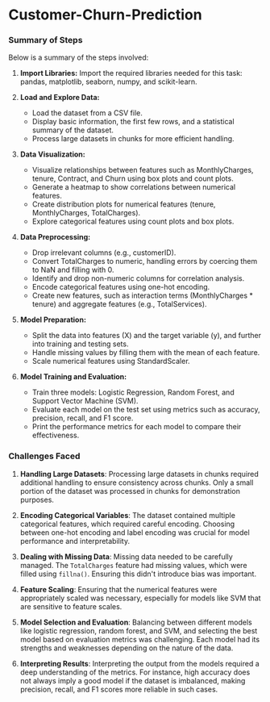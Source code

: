 # Customer-Churn-Prediction
### Summary of Steps

Below is a summary of the steps involved:

1. **Import Libraries:** Import the required libraries needed for this task: pandas, matplotlib, seaborn, numpy, and scikit-learn.

2. **Load and Explore Data:**
   - Load the dataset from a CSV file.
   - Display basic information, the first few rows, and a statistical summary of the dataset.
   - Process large datasets in chunks for more efficient handling.

3. **Data Visualization:**
   - Visualize relationships between features such as MonthlyCharges, tenure, Contract, and Churn using box plots and count plots.
   - Generate a heatmap to show correlations between numerical features.
   - Create distribution plots for numerical features (tenure, MonthlyCharges, TotalCharges).
   - Explore categorical features using count plots and box plots.

4. **Data Preprocessing:**
   - Drop irrelevant columns (e.g., customerID).
   - Convert TotalCharges to numeric, handling errors by coercing them to NaN and filling with 0.
   - Identify and drop non-numeric columns for correlation analysis.
   - Encode categorical features using one-hot encoding.
   - Create new features, such as interaction terms (MonthlyCharges * tenure) and aggregate features (e.g., TotalServices).

5. **Model Preparation:**
   - Split the data into features (X) and the target variable (y), and further into training and testing sets.
   - Handle missing values by filling them with the mean of each feature.
   - Scale numerical features using StandardScaler.

6. **Model Training and Evaluation:**
   - Train three models: Logistic Regression, Random Forest, and Support Vector Machine (SVM).
   - Evaluate each model on the test set using metrics such as accuracy, precision, recall, and F1 score.
   - Print the performance metrics for each model to compare their effectiveness.

### Challenges Faced

1. **Handling Large Datasets**: Processing large datasets in chunks required additional handling to ensure consistency across chunks. Only a small portion of the dataset was processed in chunks for demonstration purposes.

2. **Encoding Categorical Variables**: The dataset contained multiple categorical features, which required careful encoding. Choosing between one-hot encoding and label encoding was crucial for model performance and interpretability.

3. **Dealing with Missing Data**: Missing data needed to be carefully managed. The `TotalCharges` feature had missing values, which were filled using `fillna()`. Ensuring this didn't introduce bias was important.

4. **Feature Scaling**: Ensuring that the numerical features were appropriately scaled was necessary, especially for models like SVM that are sensitive to feature scales.

5. **Model Selection and Evaluation**: Balancing between different models like logistic regression, random forest, and SVM, and selecting the best model based on evaluation metrics was challenging. Each model had its strengths and weaknesses depending on the nature of the data.

6. **Interpreting Results**: Interpreting the output from the models required a deep understanding of the metrics. For instance, high accuracy does not always imply a good model if the dataset is imbalanced, making precision, recall, and F1 scores more reliable in such cases.
